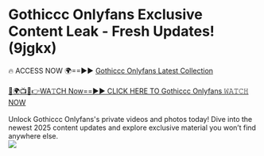 # Gothiccc Onlyfans Exclusive Content Leak - Fresh Updates! (9jgkx)

🔥 ACCESS NOW 🌍==►► <a href="https://tinyurl.com/kvy9nzfs" rel="nofollow">Gothiccc Onlyfans Latest Collection</a>
<br><br>
[🔴🌍📺📱👉WA𝚃CH Now==►► CLICK HERE TO Gothiccc Onlyfans 𝚆𝙰𝚃𝙲𝙷 NOW](https://tinyurl.com/kvy9nzfs)
<br><br>
Unlock Gothiccc Onlyfans's private videos and photos today! Dive into the newest 2025 content updates and explore exclusive material you won’t find anywhere else.
<br>
<a href="https://tinyurl.com/kvy9nzfs" rel="nofollow" data-target="animated-image.originalLink"><img src="https://camo.githubusercontent.com/8a4f000d20f83aca3bf7ec5f350d767afa0574a8a352519fd8cfa583a6f93a33/68747470733a2f2f692e696d6775722e636f6d2f644a486b345a712e676966" data-canonical-src="https://i.imgur.com/dJHk4Zq.gif" style="max-width: 100%; display: inline-block;" data-target="animated-image.originalImage"></a>
<br>
